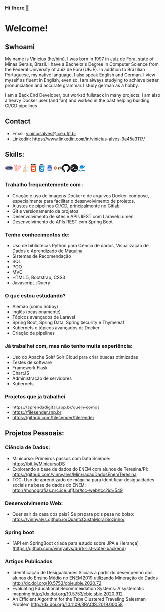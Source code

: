### Hi there 👋
# Welcome! 

## $whoami

My name is Vinicius (he/him). I was born in 1997 in Juiz de Fora, state of Minas Gerais, Brazil. I have a Bachelor's Degree in Computer Science from the Federal University of Juiz de Fora (UFJF). In addition to Brazilian Portuguese, my native language, I also speak English and German. I view myself as fluent in English, even so, I am always studying to achieve better pronunciation and accurate grammar. I study german as a hobby.

I am a Back End Developer, but worked fullstack in many projects. I am also a heavy Docker user (and fan) and worked in the past helping building CI/CD pipelines

## Contact

  * Email: viniciusalves@ice.ufjf.br
  * Linkedin: https://www.linkedin.com/in/vinicius-alves-9a45a3117/


## Skills:

<img align="left" alt="php" width="26px" src="https://raw.githubusercontent.com/github/explore/80688e429a7d4ef2fca1e82350fe8e3517d3494d/topics/php/php.png" />
<img align="left" alt="laravel" width="26px" src="https://raw.githubusercontent.com/github/explore/80688e429a7d4ef2fca1e82350fe8e3517d3494d/topics/laravel/laravel.png" />
<img align="left" alt="java" width="26px" src="https://raw.githubusercontent.com/github/explore/80688e429a7d4ef2fca1e82350fe8e3517d3494d/topics/java/java.png" />
<img align="left" alt="HTML5" width="26px" src="https://raw.githubusercontent.com/github/explore/80688e429a7d4ef2fca1e82350fe8e3517d3494d/topics/html/html.png" />
<img align="left" alt="CSS3" width="26px" src="https://raw.githubusercontent.com/github/explore/80688e429a7d4ef2fca1e82350fe8e3517d3494d/topics/css/css.png" />
<img align="left" alt="SQL" width="26px" src="https://raw.githubusercontent.com/github/explore/80688e429a7d4ef2fca1e82350fe8e3517d3494d/topics/sql/sql.png" />
<img align="left" alt="Git" width="26px" src="https://raw.githubusercontent.com/github/explore/80688e429a7d4ef2fca1e82350fe8e3517d3494d/topics/git/git.png" />
<img align="left" alt="GitHub" width="26px" src="https://raw.githubusercontent.com/github/explore/78df643247d429f6cc873026c0622819ad797942/topics/github/github.png" />
<img align="left" alt="Terminal" width="26px" src="https://raw.githubusercontent.com/github/explore/80688e429a7d4ef2fca1e82350fe8e3517d3494d/topics/terminal/terminal.png" />
<img align="left" alt="Docker" width="26px" src="https://raw.githubusercontent.com/github/explore/80688e429a7d4ef2fca1e82350fe8e3517d3494d/topics/docker/docker.png" />

<br />
<br />

### Trabalho frequentemente com :
 * Criação e uso de imagens Docker e de arquivos Docker-compose, especialmente para facilitar o desenvolvimento de projetos.
 * Ajustes de pipelines CI/CD, principalmente no Gitlab
 * Git e versionamento de projetos
 * Desenvolvimento de sites e APIs REST com Laravel/Lumen
 * Desenvolvimento de APIs REST com Spring Boot
    
### Tenho conhecimentos de:
 * Uso de bibliotecas Python para Ciência de dados, Visualização de Dados e Aprendizado de Máquina
 * Sistemas de Recomendação
 * SQL 
 * POO
 * MVC
 * HTML 5, Bootstrap, CSS3
 * Javascript. jQuery

### O que estou estudando?
 * Alemão (como hobby)
 * Inglês (ocasionamente)
 * Tópicos avançados de Laravel
 * Spring Boot, Spring Data, Spring Security e Thymeleaf 
 * Kubernets e tópicos avançados de Docker
 * Criação de pipelines
        
### Já trabalhei com, mas não tenho muita experiência:
 * Uso do Apache Solr/ Solr Cloud para criar buscas otimizadas
 * Testes de software
 * Framework Flask
 * ChartJS
 * Administração de servidores
 * Kubernets

### Projetos que ja trabalhei 
 * https://aprendadigital.app.br/quem-somos
 * https://filesender.rnp.br
 * https://github.com/filesender/filesender

## Projetos Pessoais:

### Ciência de Dados: 
   * Minicurso: Primeiros passos com Data Science: https://bit.ly/MinicursoDS
   * Explorando a base de dados do ENEM com alunos de Teresina/PI: https://github.com/vinnyalvs/MineracaoDadosEnemTeresina
   * TCC: Uso de aprendizado de máquina para identificar desigualdades sociais na base de dados do ENEM: http://monografias.nrc.ice.ufjf.br/tcc-web/tcc?id=549
     
 ### Desenvolvimento Web: 
  * Quer sair da casa dos pais? Se prepara pois pesa no bolso: https://vinnyalvs.github.io/QuantoCustaMorarSozinho/
 
 ### Spring boot
  * [API em SpringBoot criada para estudo sobre JPA e Herança] (https://github.com/vinnyalvs/drink-list-voter-backend)
     
### Artigos Publicados     
   * Identificação de Desigualdades Sociais a partir do desempenho dos alunos do Ensino Médio no ENEM 2019 utilizando Mineração de Dados http://dx.doi.org/10.5753/cbie.sbie.2020.72 
   * Evaluating Educational Recommendation Systems: A systematic mapping http://dx.doi.org/10.5753/cbie.sbie.2020.912
   * An Efficient Algorithm for the Tabu Clustered Traveling Salesman Problem http://dx.doi.org/10.1109/BRACIS.2019.00058



<!--
**vinnyalvs/vinnyalvs** is a ✨ _special_ ✨ repository because its `README.md` (this file) appears on your GitHub profile.

Here are some ideas to get you started:

- 🔭 I’m currently working on ...
- 🌱 I’m currently learning ...
- 👯 I’m looking to collaborate on ...
- 🤔 I’m looking for help with ...
- 💬 Ask me about ...
- 📫 How to reach me: ...
- 😄 Pronouns: ...
- ⚡ Fun fact: ...
-->
